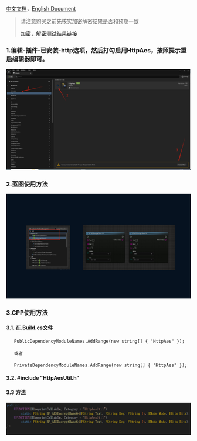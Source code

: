 [中文文档](https://github.com/caiyuncheng/UnrealEngine_Plugins_HttpAes/blob/main/README_ZH.md)，[English Document](https://github.com/caiyuncheng/UnrealEngine_Plugins_HttpAes/blob/main/README.md)

>
> 请注意购买之前先核实加密解密结果是否和预期一致
>
> [加密，解密测试结果链接](https://github.com/caiyuncheng/UnrealEngine_Plugins_HttpAes/blob/main/TestData_ZH.md)
>

### 1.编辑-插件-已安装-http选项，然后打勾启用HttpAes，按照提示重启编辑器即可。

![image](https://github.com/caiyuncheng/UnrealEngine_Plugins_HttpAes/blob/main/Document/Resource/Step1.png)

### 2.蓝图使用方法

![image](https://github.com/caiyuncheng/UnrealEngine_Plugins_HttpAes/blob/main/Document/Resource/BP.jpg)

### 3.CPP使用方法

  #### 3.1. 在.Build.cs文件

       PublicDependencyModuleNames.AddRange(new string[] { "HttpAes" });

       或者

       PrivateDependencyModuleNames.AddRange(new string[] { "HttpAes" });


  #### 3.2. #include "HttpAesUtil.h"

  #### 3.3 方法

  ![image](https://github.com/caiyuncheng/UnrealEngine_Plugins_HttpAes/blob/main/Document/Resource/Cpp.png)

